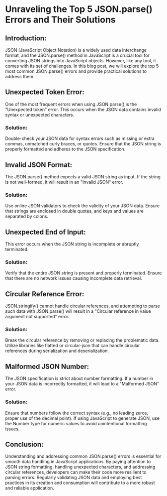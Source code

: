 # Unraveling the Top 5 JSON.parse() Errors and Their Solutions

## Introduction:

JSON (JavaScript Object Notation) is a widely used data interchange format, and the JSON.parse() method in JavaScript is a crucial tool for converting JSON strings into JavaScript objects. However, like any tool, it comes with its set of challenges. In this blog post, we will explore the top 5 most common JSON.parse() errors and provide practical solutions to address them.

## Unexpected Token Error:

One of the most frequent errors when using JSON.parse() is the "Unexpected token" error. This occurs when the JSON data contains invalid syntax or unexpected characters.

### Solution:
Double-check your JSON data for syntax errors such as missing or extra commas, unmatched curly braces, or quotes.
Ensure that the JSON string is properly formatted and adheres to the JSON specification.

## Invalid JSON Format:

The JSON.parse() method expects a valid JSON string as input. If the string is not well-formed, it will result in an "Invalid JSON" error.

### Solution:
Use online JSON validators to check the validity of your JSON data.
Ensure that strings are enclosed in double quotes, and keys and values are separated by colons.

## Unexpected End of Input:

This error occurs when the JSON string is incomplete or abruptly terminated.

### Solution:
Verify that the entire JSON string is present and properly terminated.
Ensure that there are no network issues causing incomplete data retrieval.

## Circular Reference Error:

JSON.stringify() cannot handle circular references, and attempting to parse such data with JSON.parse() will result in a "Circular reference in value argument not supported" error.

### Solution:
Break the circular reference by removing or replacing the problematic data.
Utilize libraries like flatted or circular-json that can handle circular references during serialization and deserialization.

## Malformed JSON Number:

The JSON specification is strict about number formatting. If a number in your JSON data is incorrectly formatted, it will lead to a "Malformed JSON" error.

### Solution:
Ensure that numbers follow the correct syntax (e.g., no leading zeros, proper use of the decimal point).
If using JavaScript to generate JSON, use the Number type for numeric values to avoid unintentional formatting issues.

## Conclusion:

Understanding and addressing common JSON.parse() errors is essential for smooth data handling in JavaScript applications. By paying attention to JSON string formatting, handling unexpected characters, and addressing circular references, developers can make their code more resilient to parsing errors. Regularly validating JSON data and employing best practices in its creation and consumption will contribute to a more robust and reliable application.